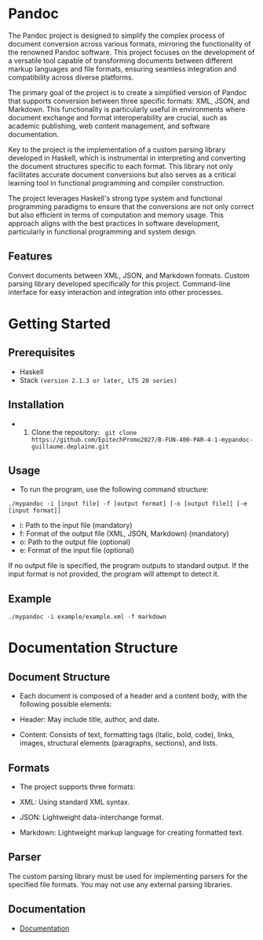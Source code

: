 # Pandoc

The Pandoc project is designed to simplify the complex process of document conversion across various formats, mirroring the functionality of the renowned Pandoc software. This project focuses on the development of a versatile tool capable of transforming documents between different markup languages and file formats, ensuring seamless integration and compatibility across diverse platforms.

The primary goal of the project is to create a simplified version of Pandoc that supports conversion between three specific formats: XML, JSON, and Markdown. This functionality is particularly useful in environments where document exchange and format interoperability are crucial, such as academic publishing, web content management, and software documentation.

Key to the project is the implementation of a custom parsing library developed in Haskell, which is instrumental in interpreting and converting the document structures specific to each format. This library not only facilitates accurate document conversions but also serves as a critical learning tool in functional programming and compiler construction.

The project leverages Haskell's strong type system and functional programming paradigms to ensure that the conversions are not only correct but also efficient in terms of computation and memory usage. This approach aligns with the best practices in software development, particularly in functional programming and system design.


## Features

Convert documents between XML, JSON, and Markdown formats.
Custom parsing library developed specifically for this project.
Command-line interface for easy interaction and integration into other processes.

# Getting Started

## Prerequisites

- Haskell
- Stack `(version 2.1.3 or later, LTS 20 series)`

## Installation

- 1. Clone the repository:
` git clone https://github.com/EpitechPromo2027/B-FUN-400-PAR-4-1-mypandoc-guillaume.deplaine.git`

## Usage

- To run the program, use the following command structure:

`./mypandoc -i [input file] -f [output format] [-o [output file]] [-e [input format]]`

- i: Path to the input file (mandatory)
- f: Format of the output file (XML, JSON, Markdown) (mandatory)
- o: Path to the output file (optional)
- e: Format of the input file (optional)

If no output file is specified, the program outputs to standard output. If the input format is not provided, the program will attempt to detect it.

## Example

`./mypandoc -i example/example.xml -f markdown`

# Documentation Structure

## Document Structure

- Each document is composed of a header and a content body, with the following possible elements:

- Header: May include title, author, and date.
- Content: Consists of text, formatting tags (italic, bold, code), links, images, structural elements (paragraphs, sections), and lists.

## Formats

- The project supports three formats:

- XML: Using standard XML syntax.
- JSON: Lightweight data-interchange format.
- Markdown: Lightweight markup language for creating formatted text.

## Parser

The custom parsing library must be used for implementing parsers for the specified file formats. You may not use any external parsing libraries.

## Documentation

- [Documentation](https://madsdocs.gitbook.io/documentation-de-pandoc)




